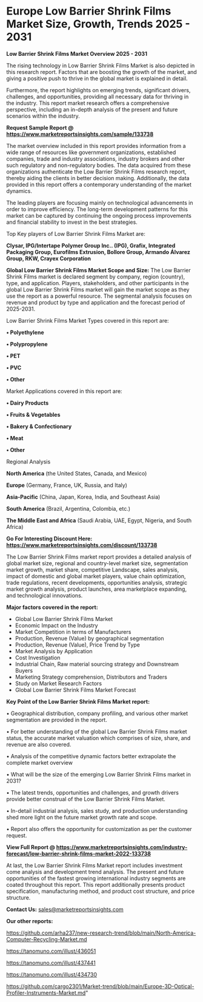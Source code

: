  # Europe Low Barrier Shrink Films Market Size, Growth, Trends 2025 - 2031

<Strong> Low Barrier Shrink Films Market Overview 2025 - 2031</strong>

The rising technology in Low Barrier Shrink Films Market is also depicted in this research report. Factors that are boosting the growth of the market, and giving a positive push to thrive in the global market is explained in detail.

Furthermore, the report highlights on emerging trends, significant drivers, challenges, and opportunities, providing all necessary data for thriving in the industry. This report market research offers a comprehensive perspective, including an in-depth analysis of the present and future scenarios within the industry.

<strong>Request Sample Report @ <a href=https://www.marketreportsinsights.com/sample/133738>https://www.marketreportsinsights.com/sample/133738</a></strong>

The market overview included in this report provides information from a wide range of resources like government organizations, established companies, trade and industry associations, industry brokers and other such regulatory and non-regulatory bodies. The data acquired from these organizations authenticate the Low Barrier Shrink Films research report, thereby aiding the clients in better decision making. Additionally, the data provided in this report offers a contemporary understanding of the market dynamics.

The leading players are focusing mainly on technological advancements in order to improve efficiency. The long-term development patterns for this market can be captured by continuing the ongoing process improvements and financial stability to invest in the best strategies.

Top Key players of Low Barrier Shrink Films Market are:

<strong>Clysar, IPG/Intertape Polymer Group Inc.. (IPG), Grafix, Integrated Packaging Group, Eurofilms Extrusion, Bollore Group, Armando Álvarez Group, RKW, Crayex Corporation</strong>

<strong><b>Global Low Barrier Shrink Films Market Scope and Size:</b></strong>
The Low Barrier Shrink Films market is declared segment by company, region (country), type, and application. Players, stakeholders, and other participants in the global Low Barrier Shrink Films market will gain the market scope as they use the report as a powerful resource. The segmental analysis focuses on revenue and product by type and application and the forecast period of 2025-2031.

Low Barrier Shrink Films Market Types covered in this report are:

<strong>• Polyethylene

• Polypropylene

• PET

• PVC

• Other</strong>

Market Applications covered in this report are:

<strong>• Dairy Products

• Fruits & Vegetables

• Bakery & Confectionary

• Meat

• Other</strong> 

Regional Analysis

<strong>North America</strong> (the United States, Canada, and Mexico)

<strong>Europe</strong> (Germany, France, UK, Russia, and Italy)

<strong>Asia-Pacific</strong> (China, Japan, Korea, India, and Southeast Asia)

<strong>South America</strong> (Brazil, Argentina, Colombia, etc.)

<strong>The Middle East and Africa</strong> (Saudi Arabia, UAE, Egypt, Nigeria, and South Africa)

<strong>Go For Interesting Discount Here: <a href=https://www.marketreportsinsights.com/discount/133738>https://www.marketreportsinsights.com/discount/133738</a></strong>

The Low Barrier Shrink Films market report provides a detailed analysis of global market size, regional and country-level market size, segmentation market growth, market share, competitive Landscape, sales analysis, impact of domestic and global market players, value chain optimization, trade regulations, recent developments, opportunities analysis, strategic market growth analysis, product launches, area marketplace expanding, and technological innovations.

<strong><b>Major factors covered in the report:</b></strong>
<ul>
  <li>Global Low Barrier Shrink Films Market </li>
  <li>Economic Impact on the Industry</li>
  <li>Market Competition in terms of Manufacturers</li>
  <li>Production, Revenue (Value) by geographical segmentation</li>
  <li>Production, Revenue (Value), Price Trend by Type</li>
  <li>Market Analysis by Application</li>
  <li>Cost Investigation</li>
  <li>Industrial Chain, Raw material sourcing strategy and Downstream Buyers</li>
  <li>Marketing Strategy comprehension, Distributors and Traders</li>
  <li>Study on Market Research Factors</li>
  <li>Global Low Barrier Shrink Films Market Forecast</li>
</ul>

<strong><b>Key Point of the Low Barrier Shrink Films Market report:</b></strong>

• Geographical distribution, company profiling, and various other market segmentation are provided in the report.

• For better understanding of the global Low Barrier Shrink Films market status, the accurate market valuation which comprises of size, share, and revenue are also covered.

• Analysis of the competitive dynamic factors better extrapolate the complete market overview

• What will be the size of the emerging Low Barrier Shrink Films market in 2031?

• The latest trends, opportunities and challenges, and growth drivers provide better construal of the Low Barrier Shrink Films Market.

• In-detail industrial analysis, sales study, and production understanding shed more light on the future market growth rate and scope.

• Report also offers the opportunity for customization as per the customer request.

<strong><b>View Full Report @ <a href=https://www.marketreportsinsights.com/industry-forecast/low-barrier-shrink-films-market-2022-133738>https://www.marketreportsinsights.com/industry-forecast/low-barrier-shrink-films-market-2022-133738</a></b></strong>


At last, the Low Barrier Shrink Films Market report includes investment come analysis and development trend analysis. The present and future opportunities of the fastest growing international industry segments are coated throughout this report. This report additionally presents product specification, manufacturing method, and product cost structure, and price structure.

<strong>Contact Us:</strong>
sales@marketreportsinsights.com

<strong>Our other reports:</strong>

<a href=https://github.com/arha237/new-research-trend/blob/main/North-America-Computer-Recycling-Market.md>https://github.com/arha237/new-research-trend/blob/main/North-America-Computer-Recycling-Market.md</a>

<a href=https://tanomuno.com/illust/436051>https://tanomuno.com/illust/436051</a>

<a href=https://tanomuno.com/illust/437441>https://tanomuno.com/illust/437441</a>

<a href=https://tanomuno.com/illust/434730>https://tanomuno.com/illust/434730</a>

<a href=https://github.com/cargo2301/Market-trend/blob/main/Europe-3D-Optical-Profiler-Instruments-Market.md>https://github.com/cargo2301/Market-trend/blob/main/Europe-3D-Optical-Profiler-Instruments-Market.md</a>"
